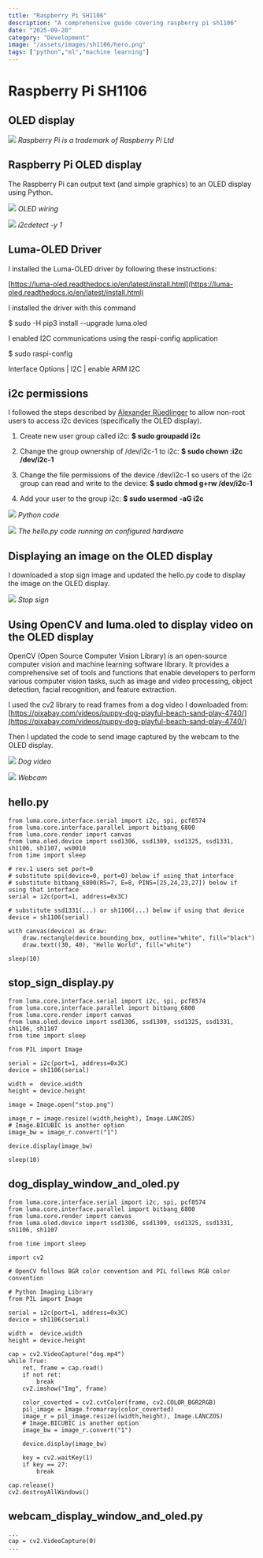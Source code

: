 ```yaml
---
title: "Raspberry Pi SH1106"
description: "A comprehensive guide covering raspberry pi sh1106"
date: "2025-09-20"
category: "Development"
image: "/assets/images/sh1106/hero.png"
tags: ["python","ml","machine learning"]
---
```


# Raspberry Pi SH1106

## OLED display

![](/assets/images/sh1106/raspberry-pi-logo.svg)
*Raspberry Pi is a trademark of Raspberry Pi Ltd*


## Raspberry Pi OLED display

The Raspberry Pi can output text (and simple graphics) to an OLED display using Python.

![](/assets/images/sh1106/screen-shot-2023-07-24-at-8.12.44-am-660x528.png)
*OLED wiring*

![](/assets/images/sh1106/screen-shot-2023-07-24-at-8.23.25-am-1140x740.png)
*i2cdetect -y 1*


## Luma-OLED Driver

I installed the Luma-OLED driver by following these instructions:

 [https://luma-oled.readthedocs.io/en/latest/install.html](https://luma-oled.readthedocs.io/en/latest/install.html)

I installed the driver with this command

$ sudo -H pip3 install --upgrade luma.oled

I enabled I2C communications using the raspi-config application

$ sudo raspi-config

Interface Options | I2C | enable ARM I2C


## i2c permissions

I followed the steps described by [Alexander Rüedlinger](https://lexruee.ch/setting-i2c-permissions-for-non-root-users.html) to allow non-root users to access i2c devices (specifically the OLED display).

1) Create new user group called i2c:
**$ sudo groupadd i2c**

2) Change the group ownership of /dev/i2c-1 to i2c:
**$ sudo chown :i2c /dev/i2c-1**

3) Change the file permissions of the device /dev/i2c-1 so users of the i2c group can read and write to the device:
**$ sudo chmod g+rw /dev/i2c-1**

4) Add your user to the group i2c:
**$ sudo usermod -aG i2c <username>**

![](/assets/images/sh1106/screen-shot-2023-07-24-at-8.40.42-am-1140x744.png)
*Python code*

![](/assets/images/sh1106/img-3353-1836x1377.jpg)
*The hello.py code running on configured hardware*


## Displaying an image on the OLED display

I downloaded a stop sign image and updated the hello.py code to display the image on the OLED display.

![](/assets/images/sh1106/20230725-stop-sign-1836x1377.jpg)
*Stop sign*


## Using OpenCV and luma.oled to display video on the OLED display

OpenCV (Open Source Computer Vision Library) is an open-source computer vision and machine learning software library. It provides a comprehensive set of tools and functions that enable developers to perform various computer vision tasks, such as image and video processing, object detection, facial recognition, and feature extraction. 

I used the cv2 library to read frames from a dog video I downloaded from:
[https://pixabay.com/videos/puppy-dog-playful-beach-sand-play-4740/](https://pixabay.com/videos/puppy-dog-playful-beach-sand-play-4740/)

Then I updated the code to send image captured by the webcam to the OLED display.

![](/assets/images/sh1106/20230725-dog-video-1836x1377.jpg)
*Dog video*

![](/assets/images/sh1106/20230725-img-3391-1536x1152.jpg)
*Webcam*


## hello.py

```text
from luma.core.interface.serial import i2c, spi, pcf8574
from luma.core.interface.parallel import bitbang_6800
from luma.core.render import canvas
from luma.oled.device import ssd1306, ssd1309, ssd1325, ssd1331, sh1106, sh1107, ws0010
from time import sleep

# rev.1 users set port=0
# substitute spi(device=0, port=0) below if using that interface
# substitute bitbang_6800(RS=7, E=8, PINS=[25,24,23,27]) below if using that interface
serial = i2c(port=1, address=0x3C)

# substitute ssd1331(...) or sh1106(...) below if using that device
device = sh1106(serial)

with canvas(device) as draw:
    draw.rectangle(device.bounding_box, outline="white", fill="black")
    draw.text((30, 40), "Hello World", fill="white")

sleep(10)
```

## stop_sign_display.py

```text
from luma.core.interface.serial import i2c, spi, pcf8574
from luma.core.interface.parallel import bitbang_6800
from luma.core.render import canvas
from luma.oled.device import ssd1306, ssd1309, ssd1325, ssd1331, sh1106, sh1107
from time import sleep

from PIL import Image

serial = i2c(port=1, address=0x3C)
device = sh1106(serial)

width =  device.width
height = device.height

image = Image.open("stop.png")

image_r = image.resize((width,height), Image.LANCZOS)
# Image.BICUBIC is another option
image_bw = image_r.convert("1")

device.display(image_bw)

sleep(10)
```

## dog_display_window_and_oled.py

```text
from luma.core.interface.serial import i2c, spi, pcf8574
from luma.core.interface.parallel import bitbang_6800
from luma.core.render import canvas
from luma.oled.device import ssd1306, ssd1309, ssd1325, ssd1331, sh1106, sh1107

from time import sleep

import cv2

# OpenCV follows BGR color convention and PIL follows RGB color convention

# Python Imaging Library
from PIL import Image

serial = i2c(port=1, address=0x3C)
device = sh1106(serial)

width =  device.width
height = device.height

cap = cv2.VideoCapture("dog.mp4")
while True:
    ret, frame = cap.read()
    if not ret:
        break
    cv2.imshow("Img", frame)
    
    color_coverted = cv2.cvtColor(frame, cv2.COLOR_BGR2RGB)
    pil_image = Image.fromarray(color_coverted)
    image_r = pil_image.resize((width,height), Image.LANCZOS) 
    # Image.BICUBIC is another option
    image_bw = image_r.convert("1")

    device.display(image_bw)

    key = cv2.waitKey(1)
    if key == 27:
        break
        
cap.release()
cv2.destroyAllWindows()
```

## webcam_display_window_and_oled.py

```text
...
cap = cv2.VideoCapture(0)
...
```


